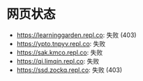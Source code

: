 # 网页状态
- https://learninggarden.repl.co: 失败 (403)
- https://ypto.tnpyv.repl.co: 失败
- https://sak.kmco.repl.co: 失败
- https://qi.limqin.repl.co: 失败
- https://ssd.zockq.repl.co: 失败 (403)
